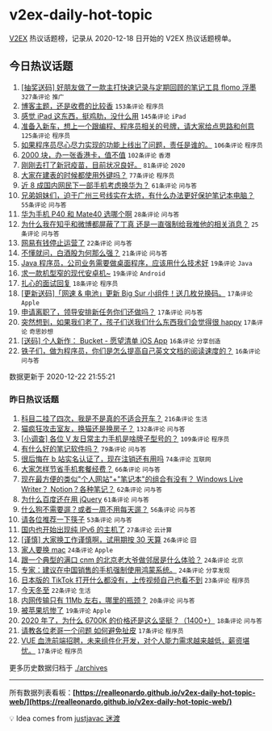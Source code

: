 # v2ex-daily-hot-topic

[V2EX](https://www.v2ex.com/) 热议话题榜，记录从 2020-12-18 日开始的 V2EX 热议话题榜单。

## 今日热议话题

<!-- TODAY BEGIN -->
1. [[抽奖送码] 好朋友做了一款主打快速记录与定期回顾的笔记工具 flomo 浮墨](https://www.v2ex.com/t/737693) ``327条评论`` ``推广``
1. [博客主题，还是收费的比较香](https://www.v2ex.com/t/737701) ``153条评论`` ``程序员``
1. [感觉 iPad 这东西，挺鸡肋，没什么用](https://www.v2ex.com/t/737726) ``145条评论`` ``iPad``
1. [准备入新车，想上一个跟编程、程序员相关的号牌，请大家给点思路和创意](https://www.v2ex.com/t/737773) ``125条评论`` ``程序员``
1. [如果程序员尽心尽力实现的功能上线出了问题，责任是谁的。](https://www.v2ex.com/t/737781) ``106条评论`` ``程序员``
1. [2000 块，办一张香港卡，值不值](https://www.v2ex.com/t/737723) ``102条评论`` ``香港``
1. [刚刚去打了新冠疫苗，目前状况良好。](https://www.v2ex.com/t/737907) ``81条评论`` ``2020``
1. [大家在建表的时候都使用外键吗？](https://www.v2ex.com/t/737758) ``77条评论`` ``程序员``
1. [近 8 成国内网民下一部手机考虑换华为？](https://www.v2ex.com/t/737951) ``61条评论`` ``问与答``
1. [兄弟姐妹们，迫于广州三号线实在太挤，有什么办法更好保护笔记本电脑？](https://www.v2ex.com/t/737764) ``55条评论`` ``问与答``
1. [华为手机 P40 和 Mate40 选哪个啊](https://www.v2ex.com/t/737733) ``28条评论`` ``问与答``
1. [为什么我在知乎和微博都屏蔽了丁真 还是一直强制给我推他的相关消息？](https://www.v2ex.com/t/737730) ``25条评论`` ``问与答``
1. [网易有钱停止运营了](https://www.v2ex.com/t/737689) ``22条评论`` ``问与答``
1. [不懂就问，白酒股为何那么强？](https://www.v2ex.com/t/737881) ``21条评论`` ``问与答``
1. [Java 程序员，公司业务需要做桌面程序，应该用什么技术好](https://www.v2ex.com/t/737944) ``19条评论`` ``Java``
1. [求一款机型窄的现代安卓机~](https://www.v2ex.com/t/737808) ``19条评论`` ``Android``
1. [扎心的面试回复](https://www.v2ex.com/t/737828) ``18条评论`` ``程序员``
1. [[更新送码]「网速 & 电池」更新 Big Sur 小组件！送几枚兑换码。](https://www.v2ex.com/t/737937) ``17条评论`` ``Apple``
1. [申请离职了，领导安排新任务你们还做吗？](https://www.v2ex.com/t/737872) ``17条评论`` ``问与答``
1. [突然想到，如果我们老了，孩子们送我们什么东西我们会觉得很 happy](https://www.v2ex.com/t/737802) ``17条评论`` ``奇思妙想``
1. [[送码] 个人新作： Bucket - 愿望清单 iOS App](https://www.v2ex.com/t/737931) ``16条评论`` ``分享创造``
1. [铁子们，做为程序员，你们是怎么提高自己英文文档的阅读速度的？](https://www.v2ex.com/t/737903) ``16条评论`` ``问与答``

数据更新于 2020-12-22 21:55:21
<!-- TODAY END -->

### 昨日热议话题

<!-- YESTERDAY BEGIN -->
1. [科目二挂了四次，我是不是真的不适合开车？](https://www.v2ex.com/t/737384) ``216条评论`` ``生活``
1. [猫疯狂攻击室友，换猫还是换房子？](https://www.v2ex.com/t/737423) ``132条评论`` ``问与答``
1. [[小调查] 各位 V 友日常主力手机是啥牌子型号的？](https://www.v2ex.com/t/737385) ``109条评论`` ``程序员``
1. [有什么好的笔记软件吗？](https://www.v2ex.com/t/737348) ``79条评论`` ``问与答``
1. [很后悔在 b 站实名认证了，现在注销还有用吗](https://www.v2ex.com/t/737422) ``74条评论`` ``互联网``
1. [大家怎样节省手机套餐经费？](https://www.v2ex.com/t/737388) ``66条评论`` ``问与答``
1. [现在最方便的类似"个人网站"+"笔记本"的组合有没有？ Windows Live Writer？ Notion？各种笔记？](https://www.v2ex.com/t/737328) ``62条评论`` ``问与答``
1. [为什么百度还在用 jQuery](https://www.v2ex.com/t/737510) ``61条评论`` ``问与答``
1. [什么狗不需要遛？或者一周不用每天遛？](https://www.v2ex.com/t/737359) ``56条评论`` ``问与答``
1. [请各位推荐一下筷子](https://www.v2ex.com/t/737442) ``53条评论`` ``问与答``
1. [国内也开始出现纯 IPv6 的主机了](https://www.v2ex.com/t/737546) ``27条评论`` ``云计算``
1. [[谨慎] 大家换工作谨慎啊，试用期按 30 天算](https://www.v2ex.com/t/737522) ``26条评论`` ``囧``
1. [家人要换 mac](https://www.v2ex.com/t/737530) ``24条评论`` ``Apple``
1. [跟一个典型的满口 cnm 的北京老大爷做邻居是什么体验？](https://www.v2ex.com/t/737429) ``24条评论`` ``北京``
1. [专家：建议在中国销售的手机强制使用鸿蒙系统。](https://www.v2ex.com/t/737461) ``24条评论`` ``分享发现``
1. [日本版的 TikTok 打开什么都没有，上传视频自己也看不到](https://www.v2ex.com/t/737394) ``23条评论`` ``程序员``
1. [今天冬至](https://www.v2ex.com/t/737408) ``22条评论`` ``生活``
1. [内网传输只有 11Mb 左右，哪里的瓶颈？](https://www.v2ex.com/t/737636) ``20条评论`` ``问与答``
1. [被苹果坑惨了](https://www.v2ex.com/t/737500) ``19条评论`` ``Apple``
1. [2020 年了，为什么 6700K 的价格还是这么坚挺？（1400+）](https://www.v2ex.com/t/737453) ``18条评论`` ``问与答``
1. [请教各位老哥一个问题 如何避免扯皮](https://www.v2ex.com/t/737551) ``17条评论`` ``程序员``
1. [VUE 血洗前端招聘，未来组件化开发，对个人能力需求越来越低，薪资堪忧。](https://www.v2ex.com/t/737559) ``17条评论`` ``程序员``
<!-- YESTERDAY END -->

更多历史数据归档于 [./archives](./archives)

---

所有数据列表看板：**[https://realleonardo.github.io/v2ex-daily-hot-topic-web/](https://realleonardo.github.io/v2ex-daily-hot-topic-web/)**

💡 Idea comes from [justjavac 迷渡](https://github.com/justjavac/)
